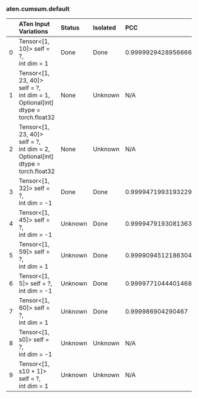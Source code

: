 ### aten.cumsum.default
|    | ATen Input Variations                                                                | Status   | Isolated   | PCC                | Host   |
|---:|:-------------------------------------------------------------------------------------|:---------|:-----------|:-------------------|:-------|
|  0 | Tensor<[1, 10]> self = ?,<br>int dim = 1                                             | Done     | Done       | 0.9999929428956666 | 0      |
|  1 | Tensor<[1, 23, 40]> self = ?,<br>int dim = 1,<br>Optional[int] dtype = torch.float32 | None     | Unknown    | N/A                | N/A    |
|  2 | Tensor<[1, 23, 40]> self = ?,<br>int dim = 2,<br>Optional[int] dtype = torch.float32 | None     | Unknown    | N/A                | N/A    |
|  3 | Tensor<[1, 32]> self = ?,<br>int dim = -1                                            | Done     | Done       | 0.9999471993193229 | 0      |
|  4 | Tensor<[1, 45]> self = ?,<br>int dim = -1                                            | Unknown  | Done       | 0.9999479193081363 | 0      |
|  5 | Tensor<[1, 59]> self = ?,<br>int dim = 1                                             | Unknown  | Done       | 0.9999094512186304 | 0      |
|  6 | Tensor<[1, 5]> self = ?,<br>int dim = -1                                             | Unknown  | Done       | 0.9999771044401468 | 0      |
|  7 | Tensor<[1, 60]> self = ?,<br>int dim = 1                                             | Unknown  | Done       | 0.999986904290467  | 0      |
|  8 | Tensor<[1, s0]> self = ?,<br>int dim = -1                                            | Unknown  | Unknown    | N/A                | N/A    |
|  9 | Tensor<[1, s10 + 1]> self = ?,<br>int dim = 1                                        | Unknown  | Unknown    | N/A                | N/A    |

